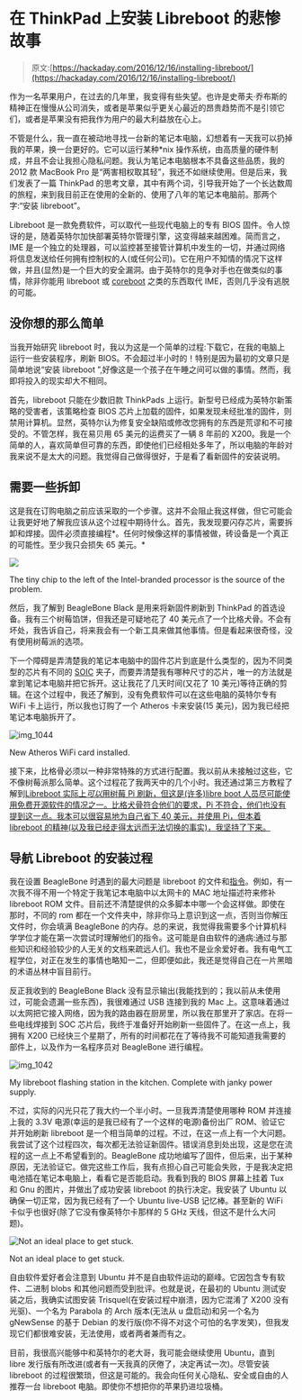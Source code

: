# 在 ThinkPad 上安装 Libreboot 的悲惨故事

> 原文:[https://hackaday.com/2016/12/16/installing-libreboot/](https://hackaday.com/2016/12/16/installing-libreboot/)

作为一名苹果用户，在过去的几年里，我变得有些失望。也许是史蒂夫·乔布斯的精神正在慢慢从公司消失，或者是苹果似乎更关心最近的昂贵趋势而不是引领它们，或者是苹果没有把我作为用户的最大利益放在心上。

不管是什么，我一直在被动地寻找一台新的笔记本电脑，幻想着有一天我可以扔掉我的苹果，换一台更好的。它可以运行某种*nix 操作系统，由高质量的硬件制成，并且不会让我担心隐私问题。我认为笔记本电脑根本不具备这些品质，我的 2012 款 MacBook Pro 是“两害相权取其轻”，我还不如继续使用。但是后来，我们发表了一篇 ThinkPad 的思考文章，其中有两个词，引导我开始了一个长达数周的旅程，来到我目前正在使用的全新的、使用了八年的笔记本电脑前。那两个字:“安装 libreboot”。

Libreboot 是一款免费软件，可以取代一些现代电脑上的专有 BIOS 固件。令人惊讶的是，随着英特尔加快部署英特尔管理引擎，这变得越来越困难。简而言之，IME 是一个独立的处理器，可以监控甚至接管计算机中发生的一切，并通过网络将信息发送给任何拥有控制权的人(或任何公司)。它在用户不知情的情况下这样做，并且(显然)是一个巨大的安全漏洞。由于英特尔的竞争对手也在做类似的事情，除非你能用 libreboot 或 [coreboot](https://www.coreboot.org/) 之类的东西取代 IME，否则几乎没有逃脱的可能。

## 没你想的那么简单

当我开始研究 libreboot 时，我以为这是一个简单的过程:下载它，在我的电脑上运行一些安装程序，刷新 BIOS。不会超过半小时的！特别是因为最初的文章只是简单地说“安装 libreboot ”,好像这是一个孩子在午睡之间可以做的事情。然而，我即将投入的现实却大不相同。

首先，libreboot 只能在少数旧款 ThinkPads 上运行。新型号已经成为英特尔新策略的受害者，该策略检查 BIOS 芯片上加载的固件，如果发现未经批准的固件，则禁用计算机。显然，英特尔认为修复安全缺陷或修改您拥有的东西是荒谬和不可接受的。不管怎样，我在易贝用 65 美元的运费买了一辆 8 年前的 X200。我是一个简单的人，喜欢简单但可靠的东西，即使他们已经相处多年了，所以电脑的年龄对我来说不是太大的问题。我觉得自己做得很好，于是看了看新固件的安装说明。

## 需要一些拆卸

这是我在订购电脑之前应该采取的一个步骤。这并不会阻止我这样做，但它可能会让我更好地了解我应该从这个过程中期待什么。首先，我发现要闪存芯片，需要拆卸和焊接。固件必须直接编程*。任何时候像这样的事情被做，砖设备是一个真正的可能性。至少我只会损失 65 美元。*

[![](../Images/fe8c4606a6260d3c15e455672dd8a906.png)](https://hackaday.com/wp-content/uploads/2016/12/img_1037.jpg)

The tiny chip to the left of the Intel-branded processor is the source of the problem.

然后，我了解到 BeagleBone Black 是用来将新固件刷新到 ThinkPad 的首选设备。我有三个树莓馅饼，但我还是可疑地花了 40 美元点了一个比格犬骨。不会有坏处，我告诉自己，将来我会有一个新工具来做其他事情。但是看起来很奇怪，没有使用树莓派的选项。

下一个障碍是弄清楚我的笔记本电脑中的固件芯片到底是什么类型的，因为不同类型的芯片有不同的 [SOIC](https://en.wikipedia.org/wiki/Small_Outline_Integrated_Circuit) 夹子，而要弄清楚我有哪种尺寸的芯片，唯一的方法就是拿到笔记本电脑并把它拆开。这让我花了几天时间(又花了 10 美元)等待正确的剪辑。在这个过程中，我还了解到，没有免费软件可以在这些电脑的英特尔专有 WiFi 卡上运行，所以我也订购了一个 Atheros 卡来安装(15 美元)，因为我已经把笔记本电脑拆开了。

![img_1044](../Images/1fadc5d5e359176168cd0907298d7e70.png)

New Atheros WiFi card installed.

接下来，比格骨必须以一种非常特殊的方式进行配置。我以前从未接触过这些，它不像树莓派那么简单。这个过程花了我两天中的几个小时。我还通过第三方教程了解到[Libreboot 实际上*可以*用树莓 Pi 刷新，但这是(许多)libre boot 人员尽可能使用免费开源软件的情况之一。比格犬骨符合他们的要求，Pi 不符合，他们也没有提到这一点。我本可以很容易地为自己省下 40 美元，并使用 Pi，但本着 libreboot 的精神(以及我已经走得太远而无法切换的事实)，我坚持了下来。](https://iqlusion.org/index.php/2016/03/01/x200-libreboot/)

## 导航 Libreboot 的安装过程

我在设置 BeagleBone 时遇到的最大问题是 libreboot 的文件和[指令](https://libreboot.org/docs/install/x200_external.html#clip)。例如，有一次我不得不用一个特定于我笔记本电脑中以太网卡的 MAC 地址描述符来修补 libreboot ROM 文件。目前还不清楚提供的众多脚本中哪一个会这样做。即使在那时，不同的 rom 都在一个文件夹中，除非你马上意识到这一点，否则当你解压文件时，你会填满 BeagleBone 的内存。总的来说，我觉得我需要多个计算机科学学位才能在第一次尝试时理解他们的指令。这可能是自由软件的通病:通过与那些知识和经验较少的人无关的文档来疏远人们。我也不是业余爱好者。我有电气工程学位，对正在发生的事情也略知一二，但即便如此，我还是觉得自己在一片黑暗的术语丛林中盲目前行。

反正我收到的 BeagleBone Black 没有显示输出(我能找到的；我以前从未使用过，可能会遗漏一些东西)，我很难通过 USB 连接到我的 Mac 上。这意味着通过以太网把它接入网络，因为我的路由器在厨房里，所以我在那里开了家店。在将一些电线焊接到 SOC 芯片后，我终于准备好开始刷新一些固件了。在这一点上，我拥有 X200 已经快三个星期了，所有的时间都花在了等待我不可能知道我需要的部件上，以及作为一名程序员对 BeagleBone 进行编程。

![img_1042](../Images/e056755dc7960b0ca6734d29ff72a336.png)

My libreboot flashing station in the kitchen. Complete with janky power supply.

不过，实际的闪光只花了我大约一个半小时。一旦我弄清楚使用哪种 ROM 并连接上我的 3.3V 电源(幸运的是我已经有了一个这样的电源)备份出厂 ROM、验证它并开始刷新 libreboot 是一个相当简单的过程。不过，在这一点上有一个大问题。我尝试了这个过程四次，每次都无法验证新固件。错误消息到处出现，这是您在流程的这一点上不希望看到的。BeagleBone 成功地编写了固件，但后来，出于某种原因，无法验证它。做完这些工作后，我有点担心自己可能会失败，于是我决定把电池插在笔记本电脑上，看看它是否能启动。我看到我的 BIOS 屏幕上挂着 Tux 和 Gnu 的图片，并做出了成功安装 libreboot 的执行决定。我安装了 Ubuntu 以确保一切正常，因为我已经有了一个 Ubuntu live-USB 记忆棒。甚至新的 WiFi 卡似乎也很好(除了它没有像英特尔卡那样的 5 GHz 天线，但这不是什么大问题)。

![Not an ideal place to get stuck. ](../Images/efd3667a2885c40d2d71c73e60b50067.png)

Not an ideal place to get stuck.

自由软件爱好者会注意到 Ubuntu 并不是自由软件运动的巅峰。它因包含专有软件、二进制 blobs 和其他问题而受到批评。也就是说，在最初的 Ubuntu 测试安装之后，我确实试图安装 Trisquel(在安装过程中崩溃，因为它混淆了 X200 没有光驱)、一个名为 Parabola 的 Arch 版本(无法从 u 盘启动)和另一个名为 gNewSense 的基于 Debian 的发行版(你不得不对这个可怕的名字发笑)，但我发现它们都很难安装，无法使用，或者两者兼而有之。

目前，我很高兴能够中和英特尔的老大哥，我可能会继续使用 Ubuntu，直到 libre 发行版有所改进(或者有一天我真的厌倦了，决定再试一次)。尽管安装 libreboot 的过程很繁琐，但这是可能的。我会向任何关心隐私、安全或自由的人推荐一台 libreboot 电脑。即使你不想把你的苹果扔进垃圾桶。